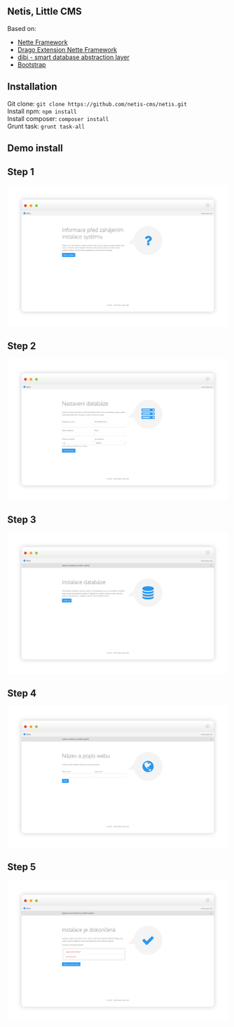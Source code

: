 ## Netis, Little CMS

Based on:
- [Nette Framework](https://github.com/nette/nette)
- [Drago Extension Nette Framework](https://github.com/drago-ex)
- [dibi - smart database abstraction layer](https://github.com/dg/dibi)
- [Bootstrap](https://github.com/twbs/bootstrap)

## Installation

Git clone:   ```git clone https://github.com/netis-cms/netis.git```  
Install npm: ```npm install```  
Install composer: ```composer install```  
Grunt task: ```grunt task-all```

## Demo install

## Step 1

![Screenshot](https://raw.githubusercontent.com/netis-cms/netis/master/assets/steps/step1.png)

## Step 2

![Screenshot](https://raw.githubusercontent.com/netis-cms/netis/master/assets/steps/step2.png)

## Step 3

![Screenshot](https://raw.githubusercontent.com/netis-cms/netis/master/assets/steps/step3.png)

## Step 4

![Screenshot](https://raw.githubusercontent.com/netis-cms/netis/master/assets/steps/step4.png)

## Step 5

![Screenshot](https://raw.githubusercontent.com/netis-cms/netis/master/assets/steps/step5.png)
